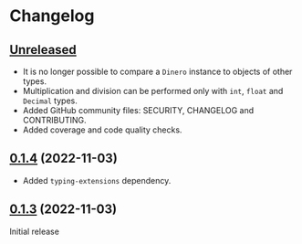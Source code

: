 # Changelog

## [Unreleased](https://github.com/wilfredinni/dinero/compare/0.1.4...master)

-  It is no longer possible to compare a `Dinero` instance to objects of other types.
- Multiplication and division can be performed only with `int`, `float` and `Decimal` types.
- Added GitHub community files: SECURITY, CHANGELOG and CONTRIBUTING.
- Added coverage and code quality checks.

## [0.1.4](https://github.com/wilfredinni/dinero/releases/tag/0.1.4) (2022-11-03)

- Added `typing-extensions` dependency.

## [0.1.3](https://github.com/wilfredinni/dinero/releases/tag/0.1.3) (2022-11-03)

Initial release